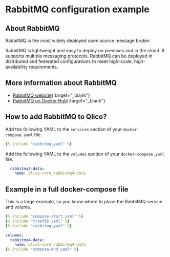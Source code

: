 # RabbitMQ configuration example

## About RabbitMQ

RabbitMQ is the most widely deployed open source message broker.

RabbitMQ is lightweight and easy to deploy on premises and in the cloud. It
supports multiple messaging protocols. RabbitMQ can be deployed in distributed
and federated configurations to meet high-scale, high-availability requirements.

## More information about RabbitMQ

* [RabbitMQ website](https://www.rabbitmq.com/){:target="_blank"}
* [RabbitMQ on Docker Hub](https://hub.docker.com/_/rabbitmq){:target="_blank"}

## How to add RabbitMQ to Qlico?

Add the following YAML to the `services` section of your `docker-compose.yaml`
file.

```yaml title="qlico-core/docker-compose.yaml"
{% include "rabbitmq.yaml" %}
```

Add the following YAML to the `volumes` section of your `docker-compose.yaml`
file.

```yaml title="qlico-core/docker-compose.yaml"
  rabbitmq4-data:
    name: qlico-core_rabbitmq4-data
```

## Example in a full docker-compose file

This is a large example, so you know where to place the RabbitMQ service and
volume.

```yaml title="qlico-core/docker-compose.yaml"
{% include "compose-start.yaml" %}
{% include "traefik.yaml" %}
{% include "rabbitmq.yaml" %}

volumes:
  rabbitmq4-data:
    name: qlico-core_rabbitmq4-data
{% include "compose-end.yaml" %}
```
